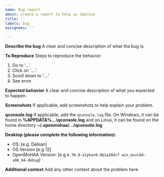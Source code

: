 ```yaml
---
name: Bug report
about: Create a report to help us improve
title: ''
labels: bug
assignees: ''

---
```


**Describe the bug**
A clear and concise description of what the bug is.

**To Reproduce**
Steps to reproduce the behavior:
1. Go to '...'
2. Click on '....'
3. Scroll down to '....'
4. See error

**Expected behavior**
A clear and concise description of what you expected to happen.

**Screenshots**
If applicable, add screenshots to help explain your problem.

**qconsole.log**
If applicable, add the `qconsole.log` file. On Windows, it can be found in **%APPDATA%\...\qconsole.log** and on Linux, it can be found on the home directory **~/.openmohaa/.../qconsole.log**

**Desktop (please complete the following information):**
 - OS: [e.g. Debian]
 - OS Version [e.g 12]
 - OpenMoHAA Version: [e.g `0.70.0-alpha+0.0b1a20dcf win_msvc64-x86_64-debug`]

**Additional context**
Add any other context about the problem here.
